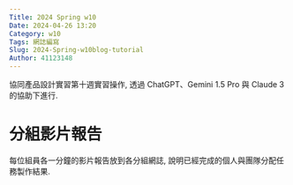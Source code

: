 ```yaml
---
Title: 2024 Spring w10
Date: 2024-04-26 13:20
Category: w10
Tags: 網誌編寫
Slug: 2024-Spring-w10blog-tutorial
Author: 41123148
---
```


協同產品設計實習第十週實習操作, 透過 ChatGPT、Gemini 1.5 Pro 與 Claude 3 的協助下進行.

<!-- PELICAN_END_SUMMARY -->

# 分組影片報告
每位組員各一分鐘的影片報告放到各分組網誌, 說明已經完成的個人與團隊分配任務製作結果.





